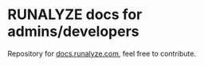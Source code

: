# RUNALYZE docs for admins/developers
Repository for [docs.runalyze.com](http://docs.runalyze.com/en/latest/), feel free to contribute.
